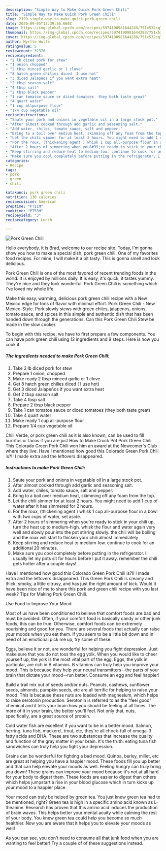 ```yaml
---
description: "Simple Way to Make Quick Pork Green Chili"
title: "Simple Way to Make Quick Pork Green Chili"
slug: 2199-simple-way-to-make-quick-pork-green-chili
date: 2020-09-05T12:39:56.660Z
image: https://img-global.cpcdn.com/recipes/5974190981644288/751x532cq70/pork-green-chili-recipe-main-photo.jpg
thumbnail: https://img-global.cpcdn.com/recipes/5974190981644288/751x532cq70/pork-green-chili-recipe-main-photo.jpg
cover: https://img-global.cpcdn.com/recipes/5974190981644288/751x532cq70/pork-green-chili-recipe-main-photo.jpg
author: Myrtle Wolfe
ratingvalue: 5
reviewcount: 32376
recipeingredient:
- "2 lb diced pork for stew"
- "1 onion chopped"
- "2 tbsp minced garlic or 1 clove"
- "8 hatch green chilies diced  I use hot"
- "3 diced Jalapeos if you want extra heat"
- "2 tbsp season salt"
- "4 tbsp salt"
- "2 tbsp black pepper"
- "1 can tomatoe sauce or diced tomatoes  they both taste great"
- "4 quart water"
- "1 cup allpurpose flour"
- "1/4 cup vegetable oil"
recipeinstructions:
- "Saute your pork and onions in vegetable oil in a large stock pot."
- "After almost cooked through add garlic and seasoning salt."
- "Add water, chiles, tomato sauce, salt and pepper."
- "Bring to a boil over medium heat, skimming off any foam from the top."
- "Let the chili simmer for at least 2 hours. You might need to add 1 cup of water after it has simmered for 2 hours."
- "For the roux, (thickening agent ) whisk 1 cup all-purpose flour in a bowl with two cups of water, set aside."
- "After 2 hours of simmering when you&#39;re ready to stick in your chili up, turn the heat up to medium-high. whisk the flour and water again very well and slowly pour into the pot stirring slowly. the chili will be boiling and the roux will start to thicken your chili almost immediately"
- "Keep stirring and reduce heat to medium-low. continue to cook for an additional 20 minutes."
- "Make sure you cool completely before putting in the refrigerator. I usually let my pots sit for hours before I put it away. remember the chili gets hotter after a couple days!"
categories:
- Recipe
tags:
- pork
- green
- chili

katakunci: pork green chili 
nutrition: 130 calories
recipecuisine: American
preptime: "PT11M"
cooktime: "PT53M"
recipeyield: "3"
recipecategory: Lunch

---
```



![Pork Green Chili](https://img-global.cpcdn.com/recipes/5974190981644288/751x532cq70/pork-green-chili-recipe-main-photo.jpg)

Hello everybody, it is Brad, welcome to our recipe site. Today, I'm gonna show you how to make a special dish, pork green chili. One of my favorites food recipes. For mine, I will make it a bit tasty. This is gonna smell and look delicious.

Pork Green Chili is one of the most favored of recent trending foods in the world. It is enjoyed by millions daily. It is easy, it's quick, it tastes yummy. They're nice and they look wonderful. Pork Green Chili is something which I've loved my whole life.

Make this easy, warming, delicious pork green chili recipe with a New Mexico edge for tons of flavor with minimal effort. Pork Green Chili - New Mexico-Style. Pork slowly stews with green chiles, jalapenos, onions, tomato sauce, and spices in this simple and authentic dish that has been handed down through the generations. Can this Pork Green Chili Stew be made in the slow cooker.


To begin with this recipe, we have to first prepare a few components. You can have pork green chili using 12 ingredients and 9 steps. Here is how you cook it.

<!--inarticleads1-->

##### The ingredients needed to make Pork Green Chili:

1. Take 2 lb diced pork for stew
1. Prepare 1 onion, chopped
1. Make ready 2 tbsp minced garlic or 1 clove
1. Get 8 hatch green chilies diced ( I use hot)
1. Get 3 diced Jalapeños if you want extra heat
1. Get 2 tbsp season salt
1. Take 4 tbsp salt
1. Prepare 2 tbsp black pepper
1. Take 1 can tomatoe sauce or diced tomatoes  (they both taste great)
1. Take 4 quart water
1. Make ready 1 cup all-purpose flour
1. Prepare 1/4 cup vegetable oil


Chili Verde, or pork green chili as it is also known, can be used to fill burritos or tacos if you are just How to Make Crock Pot Pork Green Chili. This Colorado Green Pork Chili won him an award at the Newcomer&#39;s Club where they live. Have I mentioned how good this Colorado Green Pork Chili is?!! I made extra and the leftovers disappeared. 

<!--inarticleads2-->

##### Instructions to make Pork Green Chili:

1. Saute your pork and onions in vegetable oil in a large stock pot.
1. After almost cooked through add garlic and seasoning salt.
1. Add water, chiles, tomato sauce, salt and pepper.
1. Bring to a boil over medium heat, skimming off any foam from the top.
1. Let the chili simmer for at least 2 hours. You might need to add 1 cup of water after it has simmered for 2 hours.
1. For the roux, (thickening agent ) whisk 1 cup all-purpose flour in a bowl with two cups of water, set aside.
1. After 2 hours of simmering when you&#39;re ready to stick in your chili up, turn the heat up to medium-high. whisk the flour and water again very well and slowly pour into the pot stirring slowly. the chili will be boiling and the roux will start to thicken your chili almost immediately
1. Keep stirring and reduce heat to medium-low. continue to cook for an additional 20 minutes.
1. Make sure you cool completely before putting in the refrigerator. I usually let my pots sit for hours before I put it away. remember the chili gets hotter after a couple days!


Have I mentioned how good this Colorado Green Pork Chili is?!! I made extra and the leftovers disappeared. This Green Pork Chili is creamy and thick, smoky, a little citrusy, and has just the right amount of kick. Would it have been nice of me to share this pork and green chili recipe with you last week? Tips for Making Pork Green Chili. 

Use Food to Improve Your Mood


Most of us have been conditioned to believe that comfort foods are bad and must be avoided. Often, if your comfort food is basically candy or other junk foods, this can be true. Otherwise, comfort foods can be extremely nourishing and good for you. There are several foods that actually can raise your moods when you eat them. If you seem to be a little bit down and in need of an emotional pick me up, try some of these.

Eggs, believe it or not, are wonderful for helping you fight depression. Just make sure that you do not toss the egg yolk. When you would like to cheer yourself up, the yolk is the most vital part of the egg. Eggs, the yolk in particular, are rich in B vitamins. B vitamins can truly help you improve your mood. This is because they help your neural transmitters--the parts of your brain that dictate your mood--run better. Consume an egg and feel happier!

Build a trail mix out of seeds and/or nuts. Peanuts, cashews, sunflower seeds, almonds, pumpkin seeds, etc are all terrific for helping to raise your mood. This is because these nuts are loaded with magnesium, which helps to raise serotonin production. Serotonin is referred to as the "feel good" chemical and it tells your brain how you should be feeling at all times. The more of it in your brain, the better you'll feel. Not only that, nuts, specifically, are a great source of protein.

Cold water fish are excellent if you want to be in a better mood. Salmon, herring, tuna fish, mackerel, trout, etc, they're all chock-full of omega-3 fatty acids and DHA. These are two substances that increase the quality and function of the gray matter in your brain. It's the truth: eating tuna fish sandwiches can truly help you fight your depression. 

Grains can be wonderful for fighting a bad mood. Quinoa, barley, millet, etc are great at helping you have a happier mood. These foods fill you up better and that can help elevate your moods as well. Feeling hungry can truly bring you down! These grains can improve your mood because it's not at all hard for your body to digest them. These foods are easier to digest than others which helps jumpstart a rise in your blood glucose which in turn kicks up your mood to a happier place.

Your mood can truly be helped by green tea. You just knew green tea had to be mentioned, right? Green tea is high in a specific amino acid known as L-theanine. Research has proven that this amino acid induces the production of brain waves. This helps better your mental acuity while calming the rest of your body. You knew green tea could help you become so much healthier. Now you are aware that it helps you to elevate your moods as well!

As you can see, you don't need to consume all that junk food when you are wanting to feel better! Try  a  couple of  of  these  suggestions  instead.

